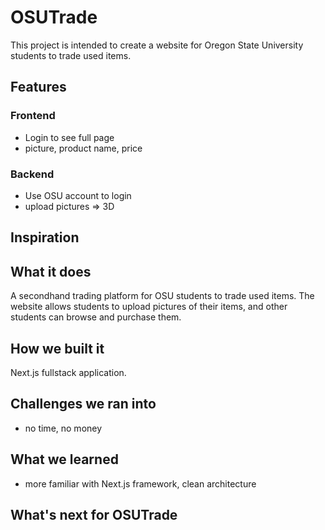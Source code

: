 # OSUTrade

This project is intended to create a website for Oregon State University students to trade used items.

## Features

### Frontend

- Login to see full page
- picture, product name, price

### Backend

- Use OSU account to login
- upload pictures => 3D

## Inspiration



## What it does

A secondhand trading platform for OSU students to trade used items. The website allows students to upload pictures of their items, and other students can browse and purchase them.

## How we built it

Next.js fullstack application.


## Challenges we ran into

- no time, no money

## What we learned

- more familiar with Next.js framework, clean architecture

## What's next for OSUTrade